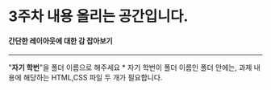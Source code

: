# 3주차 내용 올리는 공간입니다.
#### 간단한 레이아웃에 대한 감 잡아보기
---
"**자기 학번**"을 폴더 이름으로 해주세요
    * 자기 학번이 폴더 이름인 폴더 안에는, 과제 내용에 해당하는 HTML,CSS 파일 두 개가 필요합니다.